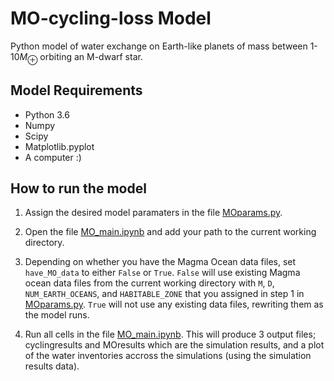 # MO-cycling-loss Model

Python model of water exchange on Earth-like planets of mass between 1-10$M_{\oplus}$ orbiting an M-dwarf star.

## Model Requirements

- Python 3.6 
- Numpy
- Scipy
- Matplotlib.pyplot
- A computer :)

## How to run the model

1. Assign the desired model paramaters in the file [MOparams.py](https://github.com/bendavid791/MO-cycling-loss/blob/main/MOparams.py).

2. Open the file [MO_main.ipynb](https://github.com/bendavid791/MO-cycling-loss/blob/main/MO_main.ipynb) and add your path to the current working directory.

3. Depending on whether you have the Magma Ocean data files, set `have_MO_data` to either `False` or `True`. `False` will use existing Magma ocean data files from the current working directory with `M`, `D`, `NUM_EARTH_OCEANS`, and `HABITABLE_ZONE` that you assigned in step 1 in [MOparams.py](https://github.com/bendavid791/MO-cycling-loss/blob/main/MOparams.py). `True` will not use any existing data files, rewriting them as the model runs.

4. Run all cells in the file [MO_main.ipynb](https://github.com/bendavid791/MO-cycling-loss/blob/main/MO_main.ipynb). This will produce 3 output files; cyclingresults and MOresults which are the simulation results, and a plot of the water inventories accross the simulations (using the simulation results data).
